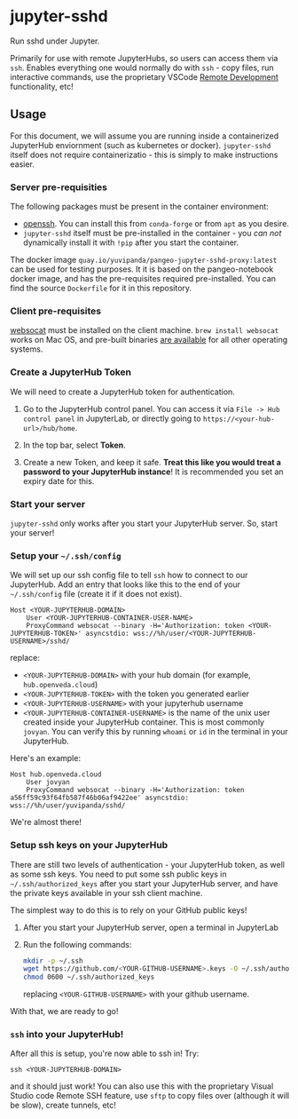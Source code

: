 # jupyter-sshd

Run sshd under Jupyter.

Primarily for use with remote JupyterHubs, so users can access them via `ssh`. Enables everything
one would normally do with `ssh` - copy files, run interactive commands, use the proprietary
VSCode [Remote Development](https://code.visualstudio.com/docs/remote/ssh) functionality, etc!

## Usage

For this document, we will assume you are running inside a containerized JupyterHub enviornment
(such as kubernetes or docker). `jupyter-sshd` itself does not require containerizatio - this is
simply to make instructions easier.

### Server pre-requisities

The following packages must be present in the container environment:

- [openssh](https://www.openssh.com/). You can install this from `conda-forge` or from `apt`
  as you desire.
- `jupyter-sshd` itself must be pre-installed in the container - you *can not* dynamically
  install it with `!pip` after you start the container.

The docker image `quay.io/yuvipanda/pangeo-jupyter-sshd-proxy:latest` can be used
for testing purposes. It it is based on the pangeo-notebook docker image, and has
the pre-requisites required pre-installed. You can find the source `Dockerfile` for
it in this repository.

### Client pre-requisites

[websocat](https://github.com/vi/websocat) must be installed on the client machine.
`brew install websocat` works on Mac OS, and pre-built binaries [are available](https://github.com/vi/websocat/releases)
for all other operating systems.

### Create a JupyterHub Token

We will need to create a JupyterHub token for authentication.

1. Go to the JupyterHub control panel. You can access it via `File -> Hub control panel` in
   JupyterLab, or directly going to `https://<your-hub-url>/hub/home`.

2. In the top bar, select **Token**.

3. Create a new Token, and keep it safe. **Treat this like you would treat a password to your
   JupyterHub instance**! It is recommended you set an expiry date for this.

### Start your server

`jupyter-sshd` only works after you start your JupyterHub server. So, start your server!

### Setup your `~/.ssh/config`

We will set up our ssh config file to tell `ssh` how to connect to our JupyterHub. Add
an entry that looks like this to the end of your `~/.ssh/config` file (create it if it
does not exist).

```
Host <YOUR-JUPYTERHUB-DOMAIN>
    User <YOUR-JUPYTERHUB-CONTAINER-USER-NAME>
    ProxyCommand websocat --binary -H='Authorization: token <YOUR-JUPYTERHUB-TOKEN>' asyncstdio: wss://%h/user/<YOUR-JUPYTERHUB-USERNAME>/sshd/
```

replace:

 - `<YOUR-JUPYTERHUB-DOMAIN>` with your hub domain (for example, `hub.openveda.cloud`)
 - `<YOUR-JUPYTERHUB-TOKEN>` with the token you generated earlier
 - `<YOUR-JUPYTERHUB-USERNAME>` with your jupyterhub username
 - `<YOUR-JUPYTERHUB-CONTAINER-USERNAME>` is the name of the unix user created inside your JupyterHub container. This is most
    commonly `jovyan`. You can verify this by running `whoami` or `id` in the terminal in your JupyterHub.

Here's an example:

```
Host hub.openveda.cloud
    User jovyan
    ProxyCommand websocat --binary -H='Authorization: token a56ff59c93f64fb587f46b06af9422ee' asyncstdio: wss://%h/user/yuvipanda/sshd/
```

We're almost there!

### Setup ssh keys on your JupyterHub

There are still two levels of authentication - your JupyterHub token, as well as some ssh keys. You need to put some ssh public keys
in `~/.ssh/authorized_keys` after you start your JupyterHub server, and have the private keys available in your ssh client machine.

The simplest way to do this is to rely on your GitHub public keys!

1. After you start your JupyterHub server, open a terminal in JupyterLab
2. Run the following commands:

   ```bash
   mkdir -p ~/.ssh
   wget https://github.com/<YOUR-GITHUB-USERNAME>.keys -O ~/.ssh/authorized_keys
   chmod 0600 ~/.ssh/authorized_keys
   ```

   replacing `<YOUR-GITHUB-USERNAME>` with your github username.

With that, we are ready to go!

### `ssh` into your JupyterHub!

After all this is setup, you're now able to ssh in! Try:

```
ssh <YOUR-JUPYTERHUB-DOMAIN>
```

and it should just work! You can also use this with the proprietary Visual Studio code Remote SSH feature,
use `sftp` to copy files over (although it will be slow), create tunnels, etc!